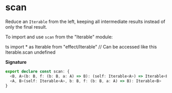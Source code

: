 # scan

Reduce an `Iterable` from the left, keeping all intermediate results instead of only the final result.

To import and use `scan` from the "Iterable" module:

ts
import \* as Iterable from "effect/Iterable"
// Can be accessed like this
Iterable.scan
undefined

**Signature**

```ts
export declare const scan: {
  <B, A>(b: B, f: (b: B, a: A) => B): (self: Iterable<A>) => Iterable<B>
  <A, B>(self: Iterable<A>, b: B, f: (b: B, a: A) => B): Iterable<B>
}
```
